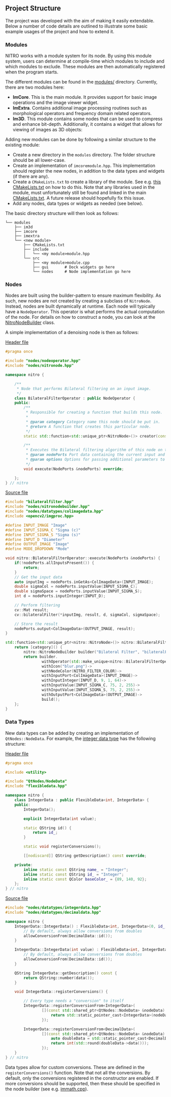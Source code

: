 ## Project Structure

The project was developed with the aim of making it easily extendable. Below a number of code details are outlined to
illustrate some basic example usages of the project and how to extend it.

### Modules

NITRO works with a module system for its node. By using this module system, users can determine at compile-time which
modules to include and which modules to exclude. These modules are then automatically registered when the program
starts.

The different modules can be found in the [modules/](../modules) directory. Currently, there are two modules here:

- **ImCore**. This is the main module. It provides support for basic image operations and the image viewer
  widget.
- **ImExtra**. Contains additional image processing routines such as morphological operators and frequency domain
  related operators.
- **Im3D**. This module contains some nodes that can be used to compress and enhance bit-depth. Additionally, it
  contains a widget that allows for viewing of images as 3D objects:

Adding new modules can be done by following a similar structure to the existing module:

- Create a new directory in the `modules` directory. The folder structure should be all lower-case.
- Create an implementation of `imcoremodule.hpp`. This implementation should register the new nodes, in addition to the
  data types and widgets (if there are any).
- Create a `CMakeLists.txt` to create a library of the module. See
  e.g. [this CMakeLists.txt](../modules/imcore/CMakeLists.txt) on how to do this.
  Note that any libraries used in the module, must unfortunately still be found and linked in the
  main [CMakeLists.txt](../CMakeLists.txt). A future release should hopefully fix this issue.
- Add any nodes, data types or widgets as needed (see below).

The basic directory structure will then look as follows:

```shell
└── modules
    ├── im3d
    ├── imcore
    ├── imextra
    └── <new module>
        ├── CMakeLists.txt
        ├── include
        │   └── <my module>module.hpp
        └── src
            ├── <my module>module.cpp
            ├── gui       # Dock widgets go here
            └── nodes     # Node implementation go here
```

### Nodes

Nodes are built using the builder-pattern to ensure maximum flexibility. As such, new nodes are not created by creating
a subclass of `NitroNode`. Instead, nodes are built dynamically at runtime.
Each node will typically have a `NodeOperator`. This operator is what performs the actual computation of the node.
For details on how to construct a node, you can look at the [NitroNodeBuilder](../include/nodes/nitronodebuilder.hpp)
class.

A simple implementation of a denoising node is then as follows:

[Header file](../modules/imcore/src/nodes/filters/bilateralfilter.hpp)

```c++
#pragma once

#include "nodes/nodeoperator.hpp"
#include "nodes/nitronode.hpp"

namespace nitro {

    /**
     * Node that performs Bilateral filtering on an input image.
     */
    class BilateralFilterOperator : public NodeOperator {
    public:
        /**
         * Responsible for creating a function that builds this node.
         *
         * @param category Category name this node should be put in.
         * @return A function that creates this particular node.
         */
        static std::function<std::unique_ptr<NitroNode>()> creator(const QString &category);

        /**
         * Executes the Bilateral filtering algorithm of this node on the current input data.
         * @param nodePorts Port data containing the current input and output information.
         * @param options Options for passing additional parameters to the algorithm. Currently unused.
         */
        void execute(NodePorts &nodePorts) override;

    };
} // nitro
```

[Source file](../modules/imcore/src/nodes/filters/bilateralfilter.cpp)

```c++
#include "bilateralfilter.hpp"
#include "nodes/nitronodebuilder.hpp"
#include "nodes/datatypes/colimagedata.hpp"
#include <opencv2/imgproc.hpp>

#define INPUT_IMAGE "Image"
#define INPUT_SIGMA_C "Sigma (c)"
#define INPUT_SIGMA_S "Sigma (s)"
#define INPUT_D "Diameter"
#define OUTPUT_IMAGE "Image"
#define MODE_DROPDOWN "Mode"

void nitro::BilateralFilterOperator::execute(NodePorts &nodePorts) {
    if(!nodePorts.allInputsPresent()) {
        return;
    }
    // Get the input data
    auto inputImg = nodePorts.inGetAs<ColImageData>(INPUT_IMAGE);
    double sigmaCol = nodePorts.inputValue(INPUT_SIGMA_C);
    double sigmaSpace = nodePorts.inputValue(INPUT_SIGMA_S);
    int d = nodePorts.inputInteger(INPUT_D);

    // Perform filtering
    cv::Mat result;
    cv::bilateralFilter(*inputImg, result, d, sigmaCol, sigmaSpace);

    // Store the result
    nodePorts.output<ColImageData>(OUTPUT_IMAGE, result);
}

std::function<std::unique_ptr<nitro::NitroNode>()> nitro::BilateralFilterOperator::creator(const QString &category) {
    return [category]() {
        nitro::NitroNodeBuilder builder("Bilateral Filter", "bilateralFilter", category);
        return builder.
                withOperator(std::make_unique<nitro::BilateralFilterOperator>())->
                withIcon("blur.png")->
                withNodeColor(NITRO_FILTER_COLOR)->
                withInputPort<ColImageData>(INPUT_IMAGE)->
                withInputInteger(INPUT_D, 9, 1, 64)->
                withInputValue(INPUT_SIGMA_C, 75, 2, 255)->
                withInputValue(INPUT_SIGMA_S, 75, 2, 255)->
                withOutputPort<ColImageData>(OUTPUT_IMAGE)->
                build();
    };
}
```

### Data Types

New data types can be added by creating an implementation of `QtNodes::NodeData`. For example,
the [integer data type](../include/nodes/datatypes/integerdata.hpp) has the following structure:

[Header file](../include/nodes/datatypes/integerdata.hpp)

```c++
#pragma once

#include <utility>

#include "QtNodes/NodeData"
#include "flexibledata.hpp"

namespace nitro {
    class IntegerData : public FlexibleData<int, IntegerData> {
    public:
        IntegerData();

        explicit IntegerData(int value);

        static QString id() {
            return id_;
        }

        static void registerConversions();

        [[nodiscard]] QString getDescription() const override;

    private:
        inline static const QString name_ = "Integer";
        inline static const QString id_ = "Integer";
        inline static const QColor baseColor_ = {89, 140, 92};
    };
} // nitro
```

[Source file](../src/core/nodes/datatypes/integerdata.cpp)

```c++
#include "nodes/datatypes/integerdata.hpp"
#include "nodes/datatypes/decimaldata.hpp"

namespace nitro {
    IntegerData::IntegerData() : FlexibleData<int, IntegerData>(0, id_, name_, baseColor_) {
        // By default, always allow conversions from doubles
        allowConversionFrom(DecimalData::id());
    }

    IntegerData::IntegerData(int value) : FlexibleData<int, IntegerData>(value, id_, name_, baseColor_) {
        // By default, always allow conversions from doubles
        allowConversionFrom(DecimalData::id());
    }

    QString IntegerData::getDescription() const {
        return QString::number(data());
    }

    void IntegerData::registerConversions() {

        // Every type needs a "conversion" to itself
        IntegerData::registerConversionFrom<IntegerData>(
                [](const std::shared_ptr<QtNodes::NodeData> &nodeData) {
                    return std::static_pointer_cast<IntegerData>(nodeData)->data();
                });

        IntegerData::registerConversionFrom<DecimalData>(
                [](const std::shared_ptr<QtNodes::NodeData> &nodeData) {
                    auto doubleData = std::static_pointer_cast<DecimalData>(nodeData);
                    return int(std::round(doubleData->data()));
                });
    }
} // nitro
```

Data types allow for custom conversions. These are defined in the `registerConversions()` function. Note that not all
the conversions. By default, only the conversions registered in the constructor are enabled. If more conversions should
be supported, then these should be specified in the node builder (see
e.g. [immath.cpp](../modules/imcore/src/nodes/converter/immath.cpp)).
